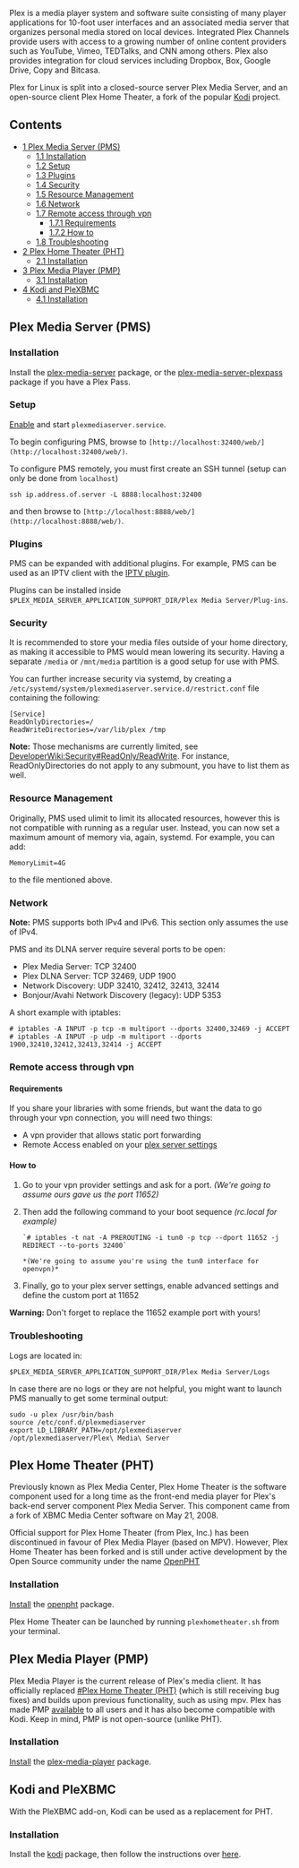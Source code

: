 Plex is a media player system and software suite consisting of many player applications for 10-foot user interfaces and an associated media server that organizes personal media stored on local devices. Integrated Plex Channels provide users with access to a growing number of online content providers such as YouTube, Vimeo, TEDTalks, and CNN among others. Plex also provides integration for cloud services including Dropbox, Box, Google Drive, Copy and Bitcasa.

Plex for Linux is split into a closed-source server Plex Media Server, and an open-source client Plex Home Theater, a fork of the popular [Kodi](/index.php/Kodi "Kodi") project.

## Contents

*   [1 Plex Media Server (PMS)](#Plex_Media_Server_.28PMS.29)
    *   [1.1 Installation](#Installation)
    *   [1.2 Setup](#Setup)
    *   [1.3 Plugins](#Plugins)
    *   [1.4 Security](#Security)
    *   [1.5 Resource Management](#Resource_Management)
    *   [1.6 Network](#Network)
    *   [1.7 Remote access through vpn](#Remote_access_through_vpn)
        *   [1.7.1 Requirements](#Requirements)
        *   [1.7.2 How to](#How_to)
    *   [1.8 Troubleshooting](#Troubleshooting)
*   [2 Plex Home Theater (PHT)](#Plex_Home_Theater_.28PHT.29)
    *   [2.1 Installation](#Installation_2)
*   [3 Plex Media Player (PMP)](#Plex_Media_Player_.28PMP.29)
    *   [3.1 Installation](#Installation_3)
*   [4 Kodi and PleXBMC](#Kodi_and_PleXBMC)
    *   [4.1 Installation](#Installation_4)

## Plex Media Server (PMS)

### Installation

Install the [plex-media-server](https://aur.archlinux.org/packages/plex-media-server/) package, or the [plex-media-server-plexpass](https://aur.archlinux.org/packages/plex-media-server-plexpass/) package if you have a Plex Pass.

### Setup

[Enable](/index.php/Enable "Enable") and start `plexmediaserver.service`.

To begin configuring PMS, browse to `[http://localhost:32400/web/](http://localhost:32400/web/)`.

To configure PMS remotely, you must first create an SSH tunnel (setup can only be done from `localhost`)

`ssh ip.address.of.server -L 8888:localhost:32400`

and then browse to `[http://localhost:8888/web/](http://localhost:8888/web/)`.

### Plugins

PMS can be expanded with additional plugins. For example, PMS can be used as an IPTV client with the [IPTV plugin](https://github.com/Cigaras/IPTV.bundle).

Plugins can be installed inside `$PLEX_MEDIA_SERVER_APPLICATION_SUPPORT_DIR/Plex Media Server/Plug-ins`.

### Security

It is recommended to store your media files outside of your home directory, as making it accessible to PMS would mean lowering its security. Having a separate `/media` or `/mnt/media` partition is a good setup for use with PMS.

You can further increase security via systemd, by creating a `/etc/systemd/system/plexmediaserver.service.d/restrict.conf` file containing the following:

```
[Service]
ReadOnlyDirectories=/
ReadWriteDirectories=/var/lib/plex /tmp

```

**Note:** Those mechanisms are currently limited, see [DeveloperWiki:Security#ReadOnly/ReadWrite](/index.php/DeveloperWiki:Security#ReadOnly.2FReadWrite "DeveloperWiki:Security"). For instance, ReadOnlyDirectories do not apply to any submount, you have to list them as well.

### Resource Management

Originally, PMS used ulimit to limit its allocated resources, however this is not compatible with running as a regular user. Instead, you can now set a maximum amount of memory via, again, systemd. For example, you can add:

```
MemoryLimit=4G

```

to the file mentioned above.

### Network

**Note:** PMS supports both IPv4 and IPv6\. This section only assumes the use of IPv4.

PMS and its DLNA server require several ports to be open:

*   Plex Media Server: TCP 32400
*   Plex DLNA Server: TCP 32469, UDP 1900
*   Network Discovery: UDP 32410, 32412, 32413, 32414
*   Bonjour/Avahi Network Discovery (legacy): UDP 5353

A short example with iptables:

```
# iptables -A INPUT -p tcp -m multiport --dports 32400,32469 -j ACCEPT
# iptables -A INPUT -p udp -m multiport --dports 1900,32410,32412,32413,32414 -j ACCEPT

```

### Remote access through vpn

#### Requirements

If you share your libraries with some friends, but want the data to go through your vpn connection, you will need two things:

*   A vpn provider that allows static port forwarding
*   Remote Access enabled on your [plex server settings](http://127.0.0.1:32400/web/index.html#!/settings/server)

#### How to

1.  Go to your vpn provider settings and ask for a port. *(We're going to assume ours gave us the port 11652)*
2.  Then add the following command to your boot sequence *(rc.local for example)*

    	`# iptables -t nat -A PREROUTING -i tun0 -p tcp --dport 11652 -j REDIRECT --to-ports 32400`

    	*(We're going to assume you're using the tun0 interface for openvpn)*

3.  Finally, go to your plex server settings, enable advanced settings and define the custom port at 11652

**Warning:** Don't forget to replace the 11652 example port with yours!

### Troubleshooting

Logs are located in:

```
$PLEX_MEDIA_SERVER_APPLICATION_SUPPORT_DIR/Plex Media Server/Logs

```

In case there are no logs or they are not helpful, you might want to launch PMS manually to get some terminal output:

```
sudo -u plex /usr/bin/bash
source /etc/conf.d/plexmediaserver
export LD_LIBRARY_PATH=/opt/plexmediaserver
/opt/plexmediaserver/Plex\ Media\ Server

```

## Plex Home Theater (PHT)

Previously known as Plex Media Center, Plex Home Theater is the software component used for a long time as the front-end media player for Plex's back-end server component Plex Media Server. This component came from a fork of XBMC Media Center software on May 21, 2008.

Official support for Plex Home Theater (from Plex, Inc.) has been discontinued in favour of Plex Media Player (based on MPV). However, Plex Home Theater has been forked and is still under active development by the Open Source community under the name [OpenPHT](https://github.com/RasPlex/OpenPHT)

### Installation

[Install](/index.php/Install "Install") the [openpht](https://aur.archlinux.org/packages/openpht/) package.

Plex Home Theater can be launched by running `plexhometheater.sh` from your terminal.

## Plex Media Player (PMP)

Plex Media Player is the current release of Plex's media client. It has officially replaced [#Plex Home Theater (PHT)](/index.php/Plex#Plex_Home_Theater_.28PHT.29 "Plex") (which is still receiving bug fixes) and builds upon previous functionality, such as using mpv. Plex has made PMP [available](https://www.plex.tv/blog/plex-media-player-now-ambidextrous-free-kodi-said/) to all users and it has also become compatible with Kodi. Keep in mind, PMP is not open-source (unlike PHT).

### Installation

[Install](/index.php/Install "Install") the [plex-media-player](https://aur.archlinux.org/packages/plex-media-player/) package.

## Kodi and PleXBMC

With the PleXBMC add-on, Kodi can be used as a replacement for PHT.

### Installation

Install the [kodi](https://www.archlinux.org/packages/?name=kodi) package, then follow the instructions over [here](http://kodi.wiki/view/Add-on:PleXBMC).